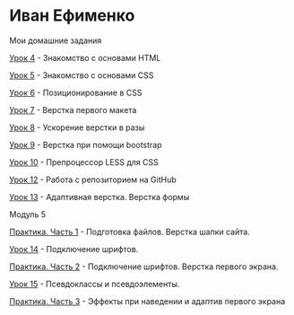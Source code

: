 

# Иван Ефименко
Мои домашние задания

[Урок 4](https://bossyara777.github.io/Urok-4/ "Моя готовая домашка") - Знакомство с основами HTML

[Урок 5](https://bossyara777.github.io/Urok-5/ "Моя готовая домашка") - Знакомство с основами CSS

[Урок 6](https://bossyara777.github.io/Urok-6/index.html "Моя готовая домашка") - Позиционирование в CSS

[Урок 7](https://bossyara777.github.io/Urok-7/  "Моя готовая домашка") - Верстка первого макета

[Урок 8](https://bossyara777.github.io/Urok-8/  "Моя готовая домашка") - Ускорение верстки в разы

[Урок 9](https://bossyara777.github.io/Urok-9/  "Моя готовая домашка") - Верстка при помощи bootstrap

[Урок 10](https://bossyara777.github.io/Urok-10/  "Моя готовая домашка") - Препроцессор LESS для CSS

[Урок 12](https://bossyara777.github.io/Lesson_12/ "Моя готовая домашка") - Работа с репозиторием на GitHub 

[Урок 13](https://bossyara777.github.io/Leasson-13/ "Моя готовая домашка") - Адаптивная верстка. Верстка формы

Модуль 5

[Практика. Часть 1](https://bossyara777.github.io/Modul5/ "Моя готовая домашка") - Подготовка файлов. Верстка шапки сайта.

[Урок 14](https://bossyara777.github.io/Urok-14/ "Моя готовая домашка") - Подключение шрифтов.

[Практика. Часть 2](https://bossyara777.github.io/Urok-15/ "Моя готовая домашка") - Подключение шрифтов. Верстка первого экрана.

[Урок 15](https://bossyara777.github.io/Urok-15-1/ "Моя готовая домашка") - Псевдоклассы и псевдоэлементы.

[Практика. Часть 3](https://bossyara777.github.io/Modul-5-Chast-3/ "Моя готовая домашка") - Эффекты при наведении и адаптив первого экрана
